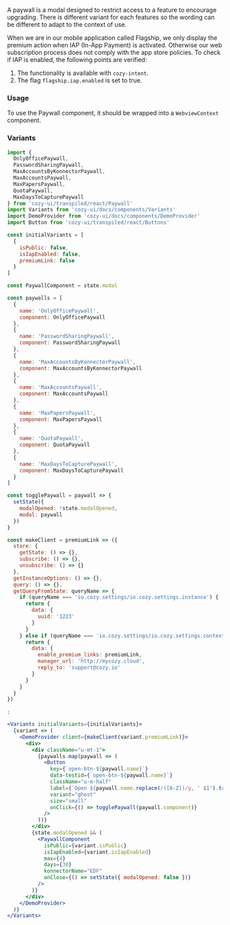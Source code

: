 A paywall is a modal designed to restrict access to a feature to encourage upgrading.
There is different variant for each features so the wording can be different to adapt to the context of use.

When we are in our mobile application called Flagship, we only display the premium action when IAP (In-App Payment) is activated.
Otherwise our web subscription process does not comply with the app store policies.
To check if IAP is enabled, the following points are verified:

1. The functionality is available with `cozy-intent`.
2. The flag `flagship.iap.enabled` is set to true.

### Usage

To use the Paywall component, it should be wrapped into a `WebviewContext` component.

### Variants

```jsx
import {
  OnlyOfficePaywall,
  PasswordSharingPaywall,
  MaxAccountsByKonnectorPaywall,
  MaxAccountsPaywall,
  MaxPapersPaywall,
  QuotaPaywall,
  MaxDaysToCapturePaywall
} from 'cozy-ui/transpiled/react/Paywall'
import Variants from 'cozy-ui/docs/components/Variants'
import DemoProvider from 'cozy-ui/docs/components/DemoProvider'
import Button from 'cozy-ui/transpiled/react/Buttons'

const initialVariants = [
  {
    isPublic: false,
    isIapEnabled: false,
    premiumLink: false
  }
]

const PaywallComponent = state.modal

const paywalls = [
  {
    name: 'OnlyOfficePaywall',
    component: OnlyOfficePaywall
  },
  {
    name: 'PasswordSharingPaywall',
    component: PasswordSharingPaywall
  },
  {
    name: 'MaxAccountsByKonnectorPaywall',
    component: MaxAccountsByKonnectorPaywall
  },
  {
    name: 'MaxAccountsPaywall',
    component: MaxAccountsPaywall
  },
  {
    name: 'MaxPapersPaywall',
    component: MaxPapersPaywall
  },
  {
    name: 'QuotaPaywall',
    component: QuotaPaywall
  },
  {
    name: 'MaxDaysToCapturePaywall',
    component: MaxDaysToCapturePaywall
  }
]

const togglePaywall = paywall => {
  setState({
    modalOpened: !state.modalOpened,
    modal: paywall
  })
}

const makeClient = premiumLink => ({
  store: {
    getState: () => {},
    subscribe: () => {},
    unsubscribe: () => {}
  },
  getInstanceOptions: () => {},
  query: () => {},
  getQueryFromState: queryName => {
    if (queryName === 'io.cozy.settings/io.cozy.settings.instance') {
      return {
        data: {
          uuid: '1223'
        }
      }
    } else if (queryName === 'io.cozy.settings/io.cozy.settings.context') {
      return {
        data: {
          enable_premium_links: premiumLink,
          manager_url: 'http://mycozy.cloud',
          reply_to: 'support@cozy.io'
        }
      }
    }
  }
})

;

<Variants initialVariants={initialVariants}>
  {variant => (
    <DemoProvider client={makeClient(variant.premiumLink)}>
      <div>
        <div className="u-mt-1">
          {paywalls.map(paywall => (
            <Button
              key={`open-btn-${paywall.name}`}
              data-testid={`open-btn-${paywall.name}`}
              className="u-m-half"
              label={`Open ${paywall.name.replace(/([A-Z])/g, ' $1').trim()}`}
              variant="ghost"
              size="small"
              onClick={() => togglePaywall(paywall.component)}
            />
          ))}
        </div>
        {state.modalOpened && (
          <PaywallComponent
            isPublic={variant.isPublic}
            isIapEnabled={variant.isIapEnabled}
            max={4}
            days={30}
            konnectorName="EDF"
            onClose={() => setState({ modalOpened: false })}
          />
        )}
      </div>
    </DemoProvider>
  )}
</Variants>
```
